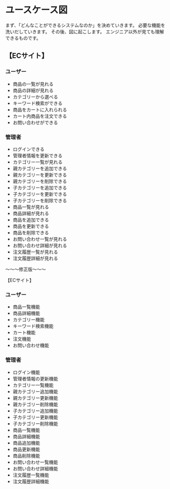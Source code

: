 # ユースケース図

まず、「どんなことができるシステムなのか」を決めていきます。
必要な機能を洗いだしていきます。
その後、図に起こします。
エンジニア以外が見ても理解できるものです。

## 【ECサイト】

### ユーザー
- 商品の一覧が見れる
- 商品の詳細が見れる
- カテゴリーから選べる
- キーワード検索ができる
- 商品をカートに入れられる
- カート内商品を注文できる
- お問い合わせができる

### 管理者
- ログインできる
- 管理者情報を更新できる
- カテゴリー一覧が見れる
- 親カテゴリーを追加できる
- 親カテゴリーを更新できる
- 親カテゴリーを削除できる
- 子カテゴリーを追加できる
- 子カテゴリーを更新できる
- 子カテゴリーを削除できる
- 商品一覧が見れる
- 商品詳細が見れる
- 商品を追加できる
- 商品を更新できる
- 商品を削除できる
- お問い合わせ一覧が見れる
- お問い合わせ詳細が見れる
- 注文履歴一覧が見れる
- 注文履歴詳細が見れる


〜〜〜修正版〜〜〜

【ECサイト】

### ユーザー
- 商品一覧機能
- 商品詳細機能
- カテゴリー機能
- キーワード検索機能
- カート機能
- 注文機能
- お問い合わせ機能

### 管理者
- ログイン機能
- 管理者情報の更新機能
- カテゴリー一覧機能
- 親カテゴリー追加機能
- 親カテゴリー更新機能
- 親カテゴリー削除機能
- 子カテゴリー追加機能
- 子カテゴリー更新機能
- 子カテゴリー削除機能
- 商品一覧機能
- 商品詳細機能
- 商品追加機能
- 商品更新機能
- 商品削除機能
- お問い合わせ一覧機能
- お問い合わせ詳細機能
- 注文履歴一覧機能
- 注文履歴詳細機能


